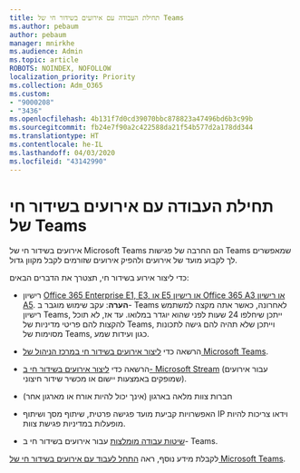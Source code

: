 ```yaml
---
title: תחילת העבודה עם אירועים בשידור חי של Teams
ms.author: pebaum
author: pebaum
manager: mnirkhe
ms.audience: Admin
ms.topic: article
ROBOTS: NOINDEX, NOFOLLOW
localization_priority: Priority
ms.collection: Adm_O365
ms.custom:
- "9000208"
- "3436"
ms.openlocfilehash: 4b131f7d0cd39070bbc878823a47496bd6b3c99b
ms.sourcegitcommit: fb24e7f90a2c422588da21f54b577d2a178dd344
ms.translationtype: HT
ms.contentlocale: he-IL
ms.lasthandoff: 04/03/2020
ms.locfileid: "43142990"
---
```

# <a name="getting-started-with-teams-live-events"></a>תחילת העבודה עם אירועים בשידור חי של Teams

אירועים בשידור חי של Microsoft Teams הם החרבה של פגישות Teams שמאפשרים לך לקבוע מועד של אירועים ולהפיק אירועים שזורמים לקבל מקוון גדול.

כדי ליצור אירוע בשידור חי, תצטרך את הדברים הבאים:

- רישיון [Office 365 Enterprise E1, E3, או E5 או רישיון Office 365 A3 או רישיון A5](https://docs.microsoft.com/microsoftteams/teams-live-events/set-up-for-teams-live-events#step-2-get-and-assign-licenses). **הערה**: עקב שימוש מוגבר ב- Teams לאחרונה, כאשר אתה מקצה למשתמש רישיון Teams, ייתכן שיחלפו 24 שעות לפני שהוא יוגדר במלואו. עד אז, לא תוכל להקצות להם פריטי מדיניות של Teams, וייתכן שלא תהיה להם גישה לתכונות מסוימות של Teams, כגון ועידות שמע.

- הרשאה כדי [ליצור אירועים בשידור חי במרכז הניהול של Microsoft Teams](https://docs.microsoft.com/microsoftteams/teams-live-events/set-up-for-teams-live-events#create-or-edit-a-live-events-policy).

- הרשאה כדי [ליצור אירועים בשידור חי ב- Microsoft Stream](https://docs.microsoft.com/microsoftteams/teams-live-events/what-are-teams-live-events) (עבור אירועים שמופקים באמצעות יישום או מכשיר שידור חיצוני).

- חברות צוות מלאה בארגון (אינך יכול להיות אורח או מארגון אחר)

- האפשרויות קביעת מועד פגישה פרטית, שיתוף מסך ושיתוף IP וידאו צריכות להיות מופעלות במדיניות פגישת צוות.

- [שיטות עבודה מומלצות](https://support.office.com/article/Best-practices-for-producing-a-Teams-live-event-e500370e-4dd1-4187-8b48-af10ef02cf42) עבור אירועים בשידור חי ב- Teams.

לקבלת מידע נוסף, ראה [התחל לעבוד עם אירועים בשידור חי של Microsoft Teams](https://support.office.com/article/get-started-with-microsoft-teams-live-events-d077fec2-a058-483e-9ab5-1494afda578a).
